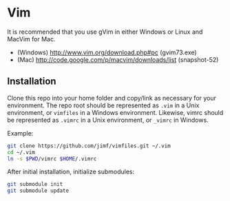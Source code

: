 # Vim

It is recommended that you use gVim in either Windows or Linux and
MacVim for Mac.

 * (Windows) http://www.vim.org/download.php#pc (gvim73.exe)
 * (Mac) http://code.google.com/p/macvim/downloads/list (snapshot-52)

## Installation

Clone this repo into your home folder and copy/link as necessary for
your environment. The repo root should be represented as `.vim` in a
Unix environment, or `vimfiles` in a Windows environment. Likewise,
vimrc should be represented as `.vimrc` in a Unix environment, or `_vimrc`
in Windows.

Example:

```sh
git clone https://github.com/jimf/vimfiles.git ~/.vim
cd ~/.vim
ln -s $PWD/vimrc $HOME/.vimrc
```

After initial installation, initialize submodules:

```sh
git submodule init
git submodule update
```
